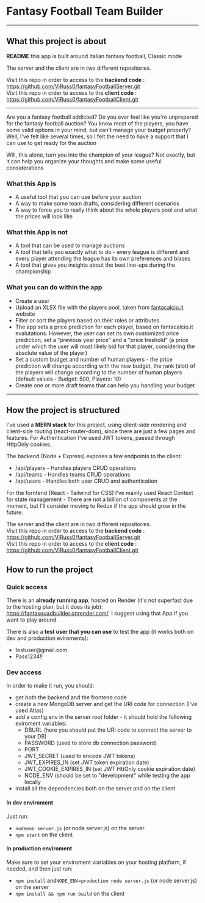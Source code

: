 <h1>Fantasy Football Team Builder</h1>

---

<h2>What this project is about</h2>

**README** this app is built around Italian fantasy football, Classic mode

The server and the client are in two different repositories.

Visit this repo in order to access to the **backend code** : <a href="https://github.com/ViRuss0/fantasyFootballServer.git">https://github.com/ViRuss0/fantasyFootballServer.git</a></br>
Visit this repo in order to access to the **client code** : <a href="https://github.com/ViRuss0/fantasyFootballClient.git">https://github.com/ViRuss0/fantasyFootballClient.git</a></br>

---

<p>Are you a fantasy football addicted? Do you ever feel like you're unprepared for the fantasy football auction? You know most of the players, you have some valid options in your mind, but can't manage your budget properly? </br> Well, I've felt like several times, so I felt the need to have a support that I can use to get ready for the auction</p>

<p>Will, this alone, turn you into the champion of your league? Not exactly, but it can help you organize your thoughts and make some useful considerations</p>

<h3>What this App is</h3>
<ul>
  <li>A useful tool that you can use before your auction</li>
  <li>A way to make some team drafts, considering different scenarios</li>
  <li>A way to force you to really think about the whole players pool and what the prices will look like</li>
</ul>
<h3>What this App is not</h3>
<ul>
  <li>A tool that can be used to manage auctions</li>
  <li>A tool that tells you exactly what to do - every league is different and every player attending the league has its own preferences and biases</li>
  <li>A tool that gives you insights about the best line-ups during the championship</li>
</ul>

<h3>What you can do within the app</h3>
<ul>
  <li>Create a user</li>
  <li>Upload an XLSX file with the players pool, taken from <a href="https://www.fantacalcio.it/quotazioni-fantacalcio" target="_blank">fantacalcio.it</a> website</li>
  <li>Filter or sort the players based on their roles or attributes</li>
  <li>The app sets a price prediction for each player, based on fantacalcio.it evalutations. However, the user can set its own customized price prediction, set a "previous year price" and a "price treshold" (a price under which the user will most likely bid for that player, considering the absolute value of the player)</li>
  <li>Set a custom budget and number of human players - the price prediction will change according with the new budget, the rank (slot) of the players will change according to the number of human players (default values - Budget: 500, Players: 10)</li>
  <li>Create one or more draft teams that can help you handling your budget</li>
</ul>

---

<h2>How the project is structured</h2>

I've used a **MERN stack** for this project, using client-side rendering and client-side routing (react-router-dom), since there are just a few pages and features.
For Authentication I've used JWT tokens, passed through HttpOnly cookies.

The backend (Node + Express) exposes a few endpoints to the client:

- /api/players - Handles players CRUD operations
- /api/teams - Handles teams CRUD operations
- /api/users - Handles both user CRUD and authentication

For the forntend (React - Tailwind for CSS) I've mainly used React Context for state management - There are not a billion of components at the moment, but I'll consider moving to Redux if the app should grow in the future.

The server and the client are in two different repositories.</br>
Visit this repo in order to access to the **backend code** : <a href="https://github.com/ViRuss0/fantasyFootballServer.git">https://github.com/ViRuss0/fantasyFootballServer.git</a></br>
Visit this repo in order to access to the **client code** : <a href="https://github.com/ViRuss0/fantasyFootballClient.git">https://github.com/ViRuss0/fantasyFootballClient.git</a></br>

<h2>How to run the project</h2> 
<h3>Quick access</h3>

There is an **already running app**, hosted on Render (it's not superfast due to the hosting plan, but it does its job): <a href="https://fantasquadbuilder.onrender.com/" target="_blank">https://fantasquadbuilder.onrender.com/</a>.
I suggest using that App if you want to play around.

There is also a **test user that you can use** to test the app (it works both on dev and production eviroments):

<ul>
<li>testuser@gmail.com</li>
<li>Pass1234!!</li>
</ul>

<h3>Dev access</h3>
In order to make it run, you should:
<ul>
  <li>get both the backend and the frontend code</li>
  <li>create a new MongoDB server and get the URI code for connection (I've used Atlas)</li>
  <li>add a config.env in the server root folder - it should hold the following eviroment variables:
    <ul>
      <li> DBURL (here you should put the URI code to connect the server to your DB)</li> 
      <li>PASSWORD (used to store db connection password)</li>
      <li>PORT</li>
      <li>JWT_SECRET (used to encode JWT tokens)</li>
      <li>JWT_EXPIRES_IN (set JWT token expiration date)</li>
      <li>JWT_COOKIE_EXPIRES_IN (set JWT HttOnly cookie expiration date)</li>
      <li>NODE_ENV (should be set to "development" while testing the app locally</li>     
    </ul></li>
  <li>install all the dependencies both on the server and on the client</li>
</ul>

<h4>In dev enviroment</h4>
Just run:
<ul>
  <li><code>nodemon server.js</code> (or node server.js) on the server</li>
  <li><code>npm start</code> on the client</li>
</ul>

<h4>In production enviroment</h4>
Make sure to set your enviroment viariables on your hosting platform, if needed, and then just run:
<ul>
  <li><code>npm install</code> and<code>NODE_ENV=production node server.js</code> (or node server.js) on the server</li>
  <li><code>npm install && npm run build</code> on the client</li>
</ul>
